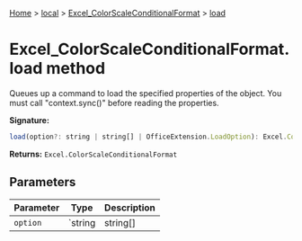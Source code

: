 [Home](./index) &gt; [local](local.md) &gt; [Excel\_ColorScaleConditionalFormat](local.excel_colorscaleconditionalformat.md) &gt; [load](local.excel_colorscaleconditionalformat.load.md)

# Excel\_ColorScaleConditionalFormat.load method

Queues up a command to load the specified properties of the object. You must call "context.sync()" before reading the properties.

**Signature:**
```javascript
load(option?: string | string[] | OfficeExtension.LoadOption): Excel.ColorScaleConditionalFormat;
```
**Returns:** `Excel.ColorScaleConditionalFormat`

## Parameters

|  Parameter | Type | Description |
|  --- | --- | --- |
|  `option` | `string | string[] | OfficeExtension.LoadOption` |  |

